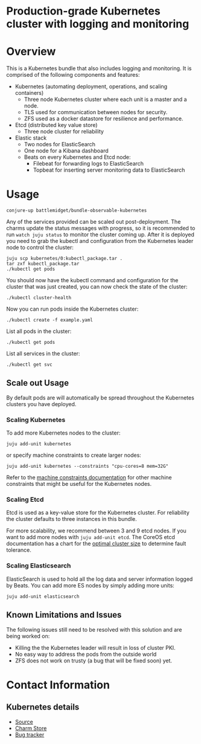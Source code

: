 # Production-grade Kubernetes cluster with logging and monitoring

# Overview

This is a Kubernetes bundle that also includes logging and monitoring. It is
comprised of the following components and features:

- Kubernetes (automating deployment, operations, and scaling containers)
  - Three node Kubernetes cluster where each unit is a master and a node.
  - TLS used for communication between nodes for security.
  - ZFS used as a docker datastore for resilience and performance.
- Etcd (distributed key value store)
  - Three node cluster for reliability
- Elastic stack
   - Two nodes for ElasticSearch
   - One node for a Kibana dashboard
   - Beats on every Kubernetes and Etcd node:
     - Filebeat for forwarding logs to ElasticSearch
     - Topbeat for inserting server monitoring data to ElasticSearch

# Usage

    conjure-up battlemidget/bundle-observable-kubernetes

Any of the services provided can be scaled out post-deployment. The charms
update the status messages with progress, so it is recommended to run
`watch juju status` to monitor the cluster coming up. After it is deployed you
need to grab the kubectl and configuration from the Kubernetes leader node to
control the cluster:

    juju scp kubernetes/0:kubectl_package.tar .
    tar zxf kubectl_package.tar
    ./kubectl get pods

You should now have the kubectl command and configuration for the cluster that
was just created, you can now check the state of the cluster:

    ./kubectl cluster-health

Now you can run pods inside the Kubernetes cluster:

    ./kubectl create -f example.yaml

List all pods in the cluster:

    ./kubectl get pods

List all services in the cluster:

    ./kubectl get svc

## Scale out Usage

By default pods are will automatically be spread throughout the Kubernetes
clusters you have deployed.

### Scaling Kubernetes

To add more Kubernetes nodes to the cluster:

    juju add-unit kubernetes

or specify machine constraints to create larger nodes:

    juju add-unit kubernetes --constraints "cpu-cores=8 mem=32G"

Refer to the
[machine constraints documentation](https://jujucharms.com/docs/stable/charms-constraints)
for other machine constraints that might be useful for the Kubernetes nodes.

### Scaling Etcd

Etcd is used as a key-value store for the Kubernetes cluster. For reliability
the cluster defaults to three instances in this bundle.

For more scalability, we recommend between 3 and 9 etcd nodes. If you want to
add more nodes with `juju add-unit etcd`. The CoreOS etcd documentation has a
chart for the [optimal cluster size](https://coreos.com/etcd/docs/latest/admin_guide.html#optimal-cluster-size)
to determine fault tolerance.

### Scaling Elasticsearch

ElasticSearch is used to hold all the log data and server information logged by Beats. You can add more ES nodes by simply adding more units:

    juju add-unit elasticsearch

## Known Limitations and Issues

 The following issues still need to be resolved with this solution and are being worked on:

 - Killing the the Kubernetes leader will result in loss of cluster PKI.
 - No easy way to address the pods from the outside world
 - ZFS does not work on trusty (a bug that will be fixed soon) yet.

# Contact Information

## Kubernetes details

- [Source](https://github.com/juju-solutions/bundle-observable-kubernetes)
- [Charm Store](https://jujucharms.com/u/containers/observable-kubernetes/bundle/)
- [Bug tracker](https://github.com/juju-solutions/bundle-observable-kubernetes/issues)
